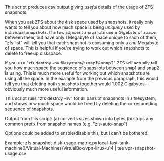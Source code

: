 This script produces csv output giving *useful* details of the usage
of ZFS snapshots.

When you ask ZFS about the disk space used by snapshots, it really
only wants to tell you about how much space is being *uniquely* used
by individual snapshots. If a two adjacent snapshots use a Gigabyte of
space between them, but have only 1 Megabyte of space unique to each
of them, "zfs list" will tell you that each snapshot is consuming only
a *one* Megabyte of space. This is helpful if you're trying to work
out which snapshots to delete to free up diskspace.

If you use "zfs destroy -nv filesystem@snap1%snap2" ZFS *will*
actually tell you how much space the sequence of snapshots between
snap1 and snap2 is using.  This is much more useful for working out
which snapshots are using all the space.  In the example from the
previous paragraph, this would tell you that deleting both snapshots
together would 1.002 Gigabytes - obviously much more useful
information.

This script runs "zfs destroy -nv" for all pairs of snapshots in a
filesystem, and shows how much space would be freed by deleting the
corresponding sequence of snapshots.

Output from this script:
(a) converts sizes shown into bytes
(b) strips any common prefix from snapshot names (e.g. "zfs-auto-snap")

Options could be added to enable/disable this, but I can't be bothered.

Example:
  zfs-snapshot-disk-usage-matrix.py local-fast-tank-machine0/Virtual-Machines/VirtualBox/vpn-linux-u14 | tee vpn-snapshot-usage.csv
